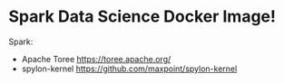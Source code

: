 Spark Data Science Docker Image!
===================

Spark:

 - Apache Toree https://toree.apache.org/
 - spylon-kernel https://github.com/maxpoint/spylon-kernel